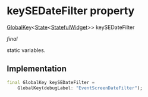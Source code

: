 


# keySEDateFilter property







[GlobalKey](https://api.flutter.dev/flutter/widgets/GlobalKey-class.html)&lt;[State](https://api.flutter.dev/flutter/widgets/State-class.html)&lt;[StatefulWidget](https://api.flutter.dev/flutter/widgets/StatefulWidget-class.html)>> keySEDateFilter
  
_<span class="feature">final</span>_



<p>static variables.</p>



## Implementation

```dart
final GlobalKey keySEDateFilter =
    GlobalKey(debugLabel: "EventScreenDateFilter");
```







